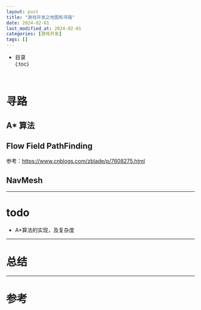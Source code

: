 ```yaml
---
layout: post
title: "游戏开发之地图和寻路"
date: 2024-02-01
last_modified_at: 2024-02-01
categories: [游戏开发]
tags: []
---
```


* 目录  
{:toc}
<br/>


# 寻路
## A* 算法

## Flow Field PathFinding
参考：https://www.cnblogs.com/zblade/p/7608275.html


## NavMesh


---

# todo
* A*算法的实现，及复杂度

---

# 总结


---

# 参考

